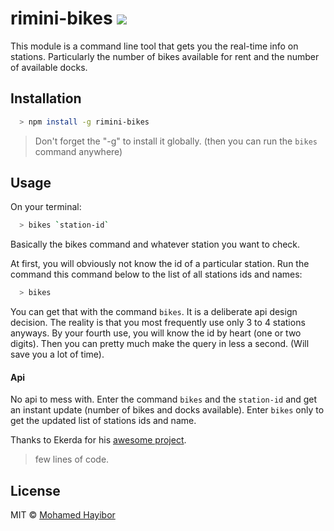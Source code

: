 # rimini-bikes ![](https://img.shields.io/badge/status-stable-green.svg)

This module is a command line tool that gets you the real-time info on stations. Particularly the number of bikes available for rent and the number of available docks.

## Installation
```sh
  > npm install -g rimini-bikes
```

> Don't forget the "-g" to install it globally. (then you can run the `bikes` command anywhere)

## Usage

On your terminal:
```sh
  > bikes `station-id`
```
Basically the bikes command and whatever station you want to check.

At first, you will obviously not know the id of a particular station. Run the command this command below to the list of all stations ids and names:
```sh
  > bikes
```
You can get that with the command `bikes`. It is a deliberate api design decision. The reality is that you most frequently use only 3 to 4 stations anyways. By your fourth use, you will know the id by heart (one or two digits). Then you can pretty much make the query in less a second. (Will save you a lot of time).

#### Api

No api to mess with. Enter the command `bikes` and the `station-id` and get an instant update (number of bikes and docks available). Enter `bikes` only to get the updated list of stations ids and name.

Thanks to Ekerda for his [awesome project](http://www.citybik.es/).

> few lines of code.

## License
MIT © [Mohamed Hayibor](https://github.com/mohamedhayibor)
